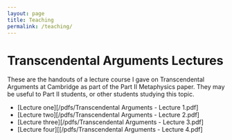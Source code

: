 ```yaml
---
layout: page
title: Teaching
permalink: /teaching/
---
```


Transcendental Arguments Lectures
=================================
These are the handouts of a lecture course I gave on Transcendental Arguments at Cambridge as part of the Part II Metaphysics paper. They may be useful to Part II students, or other students studying this topic.
* [Lecture one][/pdfs/Transcendental Arguments - Lecture 1.pdf]
* [Lecture two][/pdfs/Transcendental Arguments - Lecture 2.pdf]
* [Lecture three][/pdfs/Transcendental Arguments - Lecture 3.pdf]
* [Lecture four][[/pdfs/Transcendental Arguments - Lecture 4.pdf]

